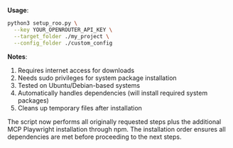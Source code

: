 
**Usage**:
```bash
python3 setup_roo.py \
  --key YOUR_OPENROUTER_API_KEY \
  --target_folder ./my_project \
  --config_folder ./custom_config
```

**Notes**:
1. Requires internet access for downloads
2. Needs sudo privileges for system package installation
3. Tested on Ubuntu/Debian-based systems
4. Automatically handles dependencies (will install required system packages)
5. Cleans up temporary files after installation

The script now performs all originally requested steps plus the additional MCP Playwright installation through npm. The installation order ensures all dependencies are met before proceeding to the next steps.